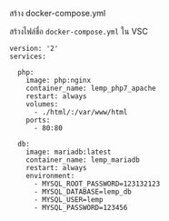 สร้าง docker-compose.yml

สร้างไฟล์ชื่อ ``docker-compose.yml``  ใน VSC
```
version: '2'
services:

  php:
    image: php:nginx
    container_name: lemp_php7_apache
    restart: always
    volumes:
      - ./html/:/var/www/html
    ports:
      - 80:80

  db:
    image: mariadb:latest
    container_name: lemp_mariadb
    restart: always
    environment:
      - MYSQL_ROOT_PASSWORD=123132123
      - MYSQL_DATABASE=lemp_db
      - MYSQL_USER=lemp
      - MYSQL_PASSWORD=123456
```
